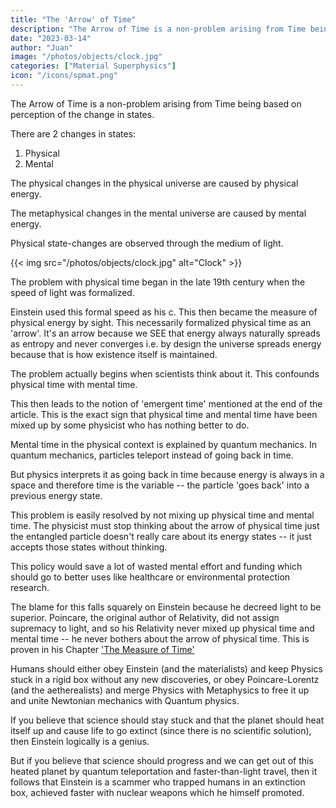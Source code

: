 ```yaml
---
title: "The 'Arrow' of Time"
description: "The Arrow of Time is a non-problem arising from Time being based on perception of the change in states"
date: "2023-03-14"
author: "Juan"
image: "/photos/objects/clock.jpg"
categories: ["Material Superphysics"]
icon: "/icons/spmat.png"
---
```



The Arrow of Time is a non-problem arising from Time being based on perception of the change in states.

There are 2 changes in states: 

1. Physical
2. Mental

The physical changes in the physical universe are caused by physical energy.

The metaphysical changes in the mental universe are caused by mental energy.

Physical state-changes are observed through the medium of light.

{{< img src="/photos/objects/clock.jpg" alt="Clock" >}}


The problem with physical time began in the late 19th century when the speed of light was formalized.

Einstein used this formal speed as his c. This then became the measure of physical energy by sight.
This necessarily formalized physical time as an 'arrow'.
It's an arrow because we SEE that energy always naturally spreads as entropy and never converges i.e. by design the universe spreads energy because that is how existence itself is maintained.

The problem actually begins when scientists think about it. This confounds physical time with mental time.

This then leads to the notion of 'emergent time' mentioned at the end of the article. This is the exact sign that physical time and mental time have been mixed up by some physicist who has nothing better to do.

Mental time in the physical context is explained by quantum mechanics. In quantum mechanics, particles teleport instead of going back in time.

But physics interprets it as going back in time because energy is always in a space and therefore time is the variable -- the particle 'goes back' into a previous energy state.

This problem is easily resolved by not mixing up physical time and mental time. The physicist must stop thinking about the arrow of physical time just the entangled particle doesn't really care about its energy states -- it just accepts those states without thinking.

This policy would save a lot of wasted mental effort and funding which should go to better uses like healthcare or environmental protection research.

The blame for this falls squarely on Einstein because he decreed light to be superior. Poincare, the original author of Relativity, did not assign supremacy to light, and so his Relativity never mixed up physical time and mental time -- he never bothers about the arrow of physical time. This is proven in his Chapter ['The Measure of Time'](https://en.wikisource.org/wiki/The_Measure_of_Time)

Humans should either obey Einstein (and the materialists) and keep Physics stuck in a rigid box without any new discoveries, or obey Poincare-Lorentz (and the aetherealists) and merge Physics with Metaphysics to free it up and unite Newtonian mechanics with Quantum physics.

If you believe that science should stay stuck and that the planet should heat itself up and cause life to go extinct (since there is no scientific solution), then Einstein logically is a genius. 

But if you believe that science should progress and we can get out of this heated planet by quantum teleportation and faster-than-light travel, then it follows that Einstein is a scammer who trapped humans in an extinction box, achieved faster with nuclear weapons which he himself promoted.
